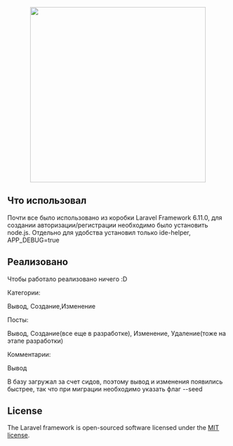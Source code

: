 <p align="center"><img src="https://res.cloudinary.com/dtfbvvkyp/image/upload/v1566331377/laravel-logolockup-cmyk-red.svg" width="400"></p>


## Что использовал
Почти все было использовано из коробки Laravel Framework 6.11.0, для создании авторизации/регистрации необходимо было установить node.js.
Отдельно для удобства установил только ide-helper, APP_DEBUG=true 
## Реализовано

Чтобы работало реализовано ничего :D

<p>Категории:
    <p>Вывод, Создание,Изменение</p>
<p>Посты:</p>
    <p>Вывод, Создание(все еще в разработке), Изменение, Удаление(тоже на этапе разработки)</p>
<p>Комментарии:</p>
    <p>Вывод</p>

В базу загружал за счет сидов, поэтому вывод и изменения появились быстрее, так что при миграции необходимо указать флаг --seed


## License

The Laravel framework is open-sourced software licensed under the [MIT license](https://opensource.org/licenses/MIT).
